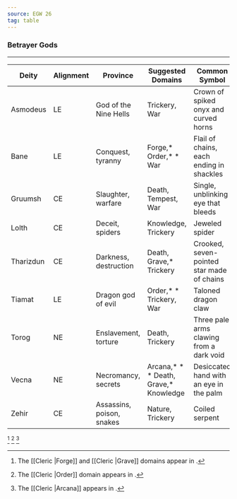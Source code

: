 ```yaml
---
source: EGW 26
tag: table
---
```


### Betrayer Gods
---
|Deity|Alignment|Province|Suggested Domains|Common Symbol|
|----|---|----|----|-------|
|Asmodeus|LE|God of the Nine Hells|Trickery, War|Crown of spiked onyx and curved horns|
|Bane|LE|Conquest, tyranny|Forge,*  Order,* *  War|Flail of chains, each ending in shackles|
|Gruumsh|CE|Slaughter, warfare|Death, Tempest, War|Single, unblinking eye that bleeds|
|Lolth|CE|Deceit, spiders|Knowledge, Trickery|Jeweled spider|
|Tharizdun|CE|Darkness, destruction|Death, Grave,*  Trickery|Crooked, seven-pointed star made of chains|
|Tiamat|LE|Dragon god of evil|Order,* *  Trickery, War|Taloned dragon claw|
|Torog|NE|Enslavement, torture|Death, Trickery|Three pale arms clawing from a dark void|
|Vecna|NE|Necromancy, secrets|Arcana,* * *  Death, Grave,*  Knowledge|Desiccated hand with an eye in the palm|
|Zehir|CE|Assassins, poison, snakes|Nature, Trickery|Coiled serpent|
[^1] [^2] [^3] 

[^1]: The [[Cleric \|Forge]] and [[Cleric \|Grave]] domains appear in .
[^2]: The [[Cleric \|Order]] domain appears in .
[^3]: The [[Cleric \|Arcana]] appears in .

